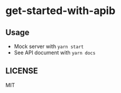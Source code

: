 # get-started-with-apib

## Usage

- Mock server with `yarn start`
- See API document with `yarn docs`

## LICENSE

MIT
